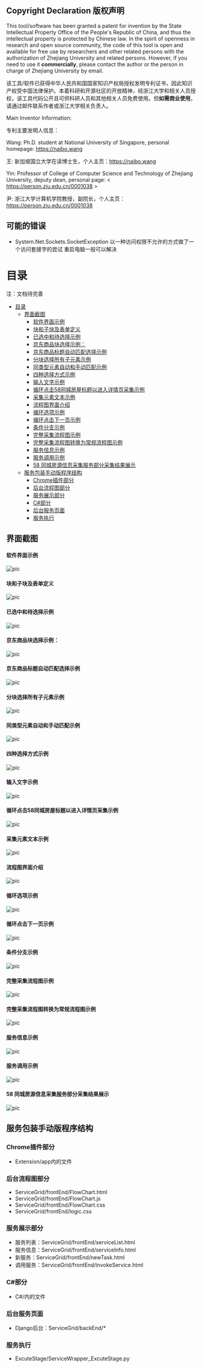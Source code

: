 ## Copyright Declaration 版权声明

This tool/software has been granted a patent for invention by the State Intellectual Property Office of the People's Republic of China, and thus the intellectual property is protected by Chinese law. In the spirit of openness in research and open source community, the code of this tool is open and available for free use by researchers and other related persons with the authorization of Zhejiang University and related persons. However, if you need to use it **commercially**, please contact the author or the person in charge of Zhejiang University by email.

该工具/软件已获得中华人民共和国国家知识产权局授权发明专利证书，因此知识产权受中国法律保护。本着科研和开源社区的开放精神，经浙江大学和相关人员授权，该工具代码公开且可供科研人员和其他相关人员免费使用。但**如需商业使用**，请通过邮件联系作者或浙江大学相关负责人。

<!-- ![pic](patent.png) -->

Main Inventor Information:

专利主要发明人信息：

Wang: Ph.D. student at National University of Singapore, personal homepage: <https://naibo.wang>

王: 新加坡国立大学在读博士生，个人主页：<https://naibo.wang>

Yin: Professor of College of Computer Science and Technology of Zhejiang University, deputy dean, personal page: < https://person.zju.edu.cn/0001038 >

尹: 浙江大学计算机学院教授，副院长，个人主页：<https://person.zju.edu.cn/0001038>

 

## 可能的错误

- System.Net.Sockets.SocketException 以一种访问权限不允许的方式做了一个访问套接字的尝试
  重启电脑一般可以解决
<!-- START doctoc generated TOC please keep comment here to allow auto update -->
<!-- DON'T EDIT THIS SECTION, INSTEAD RE-RUN doctoc TO UPDATE -->
# 目录
注：文档待完善
- [目录](#目录)
  - [界面截图](#界面截图)
      - [软件界面示例](#软件界面示例)
      - [块和子块及表单定义](#块和子块及表单定义)
      - [已选中和待选择示例](#已选中和待选择示例)
      - [京东商品块选择示例：](#京东商品块选择示例)
      - [京东商品标题自动匹配选择示例](#京东商品标题自动匹配选择示例)
      - [分块选择所有子元素示例](#分块选择所有子元素示例)
      - [同类型元素自动和手动匹配示例](#同类型元素自动和手动匹配示例)
      - [四种选择方式示例](#四种选择方式示例)
      - [输入文字示例](#输入文字示例)
      - [循环点击58同城房屋标题以进入详情页采集示例](#循环点击58同城房屋标题以进入详情页采集示例)
      - [采集元素文本示例](#采集元素文本示例)
      - [流程图界面介绍](#流程图界面介绍)
      - [循环选项示例](#循环选项示例)
      - [循环点击下一页示例](#循环点击下一页示例)
      - [条件分支示例](#条件分支示例)
      - [完整采集流程图示例](#完整采集流程图示例)
      - [完整采集流程图转换为常规流程图示例](#完整采集流程图转换为常规流程图示例)
      - [服务信息示例](#服务信息示例)
      - [服务调用示例](#服务调用示例)
      - [58 同城房源信息采集服务部分采集结果展示](#58-同城房源信息采集服务部分采集结果展示)
  - [服务包装手动版程序结构](#服务包装手动版程序结构)
    - [Chrome插件部分](#chrome插件部分)
    - [后台流程图部分](#后台流程图部分)
    - [服务展示部分](#服务展示部分)
    - [C#部分](#c部分)
    - [后台服务页面](#后台服务页面)
    - [服务执行](#服务执行)

<!-- END doctoc generated TOC please keep comment here to allow auto update -->

## 界面截图

#### 软件界面示例

![pic](Picture.png)
#### 块和子块及表单定义

![pic](Picture2.png)
#### 已选中和待选择示例

![pic](Picture7.png)
#### 京东商品块选择示例：

![pic](Picture1.png)


#### 京东商品标题自动匹配选择示例

![pic](Picture5.png)
#### 分块选择所有子元素示例

![pic](Picture6.png)

#### 同类型元素自动和手动匹配示例

![pic](Picture8.png)
#### 四种选择方式示例

![pic](Picture90.png)
#### 输入文字示例

![pic](Picture10.png)
#### 循环点击58同城房屋标题以进入详情页采集示例

![pic](Picture12.png)
#### 采集元素文本示例

![pic](Picture14.png)
#### 流程图界面介绍

![pic](Picture4.png)
#### 循环选项示例

![pic](Picture9.png)

#### 循环点击下一页示例

![pic](Picture11.png)

#### 条件分支示例

![pic](Picture13.png)
#### 完整采集流程图示例

![pic](Picture16.png)
#### 完整采集流程图转换为常规流程图示例

![pic](Picture91.png)
#### 服务信息示例

![pic](Picture15.png)

#### 服务调用示例

![pic](Picture17.png)


#### 58 同城房源信息采集服务部分采集结果展示
![pic](Picture18.png)

## 服务包装手动版程序结构
### Chrome插件部分
* Extension/app内的文件

### 后台流程图部分
* ServiceGrid/frontEnd/FlowChart.html
* ServiceGrid/frontEnd/FlowChart.js
* ServiceGrid/frontEnd/FlowChart.css
* ServiceGrid/frontEnd/logic.css

### 服务展示部分
* 服务列表：ServiceGrid/frontEnd/serviceList.html
* 服务信息：ServiceGrid/frontEnd/serviceInfo.html
* 新服务：ServiceGrid/frontEnd/newTask.html
* 调用服务：ServiceGrid/frontEnd/invokeService.html

### C#部分
* C#/内的文件

### 后台服务页面
* Django后台：ServiceGrid/backEnd/*

### 服务执行
* ExcuteStage/ServiceWrapper_ExcuteStage.py
